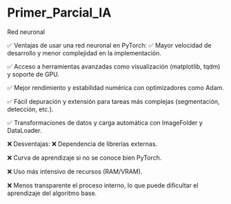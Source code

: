 # Primer_Parcial_IA
Red neuronal


✅ Ventajas de usar una red neuronal en PyTorch:
✅ Mayor velocidad de desarrollo y menor complejidad en la implementación.

✅ Acceso a herramientas avanzadas como visualización (matplotlib, tqdm) y soporte de GPU.

✅ Mejor rendimiento y estabilidad numérica con optimizadores como Adam.

✅ Fácil depuración y extensión para tareas más complejas (segmentación, detección, etc.).

✅ Transformaciones de datos y carga automática con ImageFolder y DataLoader.

❌ Desventajas:
❌ Dependencia de librerías externas.

❌ Curva de aprendizaje si no se conoce bien PyTorch.

❌ Uso más intensivo de recursos (RAM/VRAM).

❌ Menos transparente el proceso interno, lo que puede dificultar el aprendizaje del algoritmo base.
